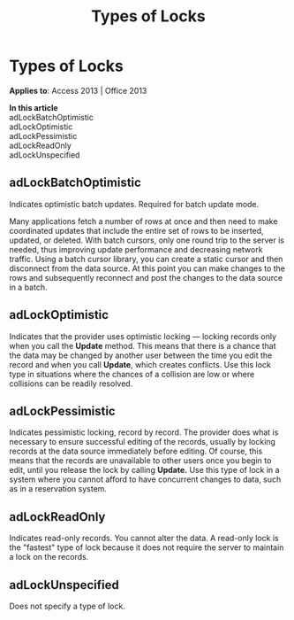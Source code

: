 ﻿---
title: Types of Locks
TOCTitle: Types of Locks
ms:assetid: 8276edca-f603-2487-a2ca-73e618c0f11e
ms:mtpsurl: https://msdn.microsoft.com/en-us/library/JJ249565(v=office.15)
ms:contentKeyID: 48545978
ms.date: 09/18/2015
mtps_version: v=office.15
---

# Types of Locks


**Applies to**: Access 2013 | Office 2013

**In this article**  
adLockBatchOptimistic  
adLockOptimistic  
adLockPessimistic  
adLockReadOnly  
adLockUnspecified  

## adLockBatchOptimistic

Indicates optimistic batch updates. Required for batch update mode.

Many applications fetch a number of rows at once and then need to make coordinated updates that include the entire set of rows to be inserted, updated, or deleted. With batch cursors, only one round trip to the server is needed, thus improving update performance and decreasing network traffic. Using a batch cursor library, you can create a static cursor and then disconnect from the data source. At this point you can make changes to the rows and subsequently reconnect and post the changes to the data source in a batch.

## adLockOptimistic

Indicates that the provider uses optimistic locking — locking records only when you call the **Update** method. This means that there is a chance that the data may be changed by another user between the time you edit the record and when you call **Update**, which creates conflicts. Use this lock type in situations where the chances of a collision are low or where collisions can be readily resolved.

## adLockPessimistic

Indicates pessimistic locking, record by record. The provider does what is necessary to ensure successful editing of the records, usually by locking records at the data source immediately before editing. Of course, this means that the records are unavailable to other users once you begin to edit, until you release the lock by calling **Update.** Use this type of lock in a system where you cannot afford to have concurrent changes to data, such as in a reservation system.

## adLockReadOnly

Indicates read-only records. You cannot alter the data. A read-only lock is the "fastest" type of lock because it does not require the server to maintain a lock on the records.

## adLockUnspecified

Does not specify a type of lock.

